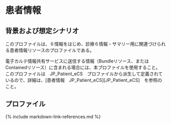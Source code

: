 
# 患者情報

## 背景および想定シナリオ
このプロファイルは、６情報をはじめ、診療６情報・サマリー用に関連づけられる患者情報リソースのプロファイルである。

電子カルテ情報共有サービスに送信する情報（Bundleリソース、またはContainedリソース）に含まれる場合には、本プロファイルを使用すること。
このプロファイルは　JP_Patient_eCS　プロファイルから派生して定義されているので、詳細は、[患者情報　JP_Patient_eCS][JP_Patient_eCS]　を参照のこと。


## プロファイル

{% include markdown-link-references.md %}